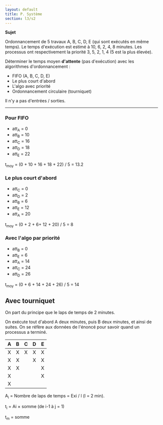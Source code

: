 ```yaml
---
layout: default
title: P. Système
section: l3/s2
---
```


**Sujet**

Ordonnancement de 5 travaux A, B, C, D, E (qui sont exécutés en même temps). Le temps
d'exécution est estimé à 10, 6, 2, 4, 8 minutes. Les processus ont respectivement la priorité 3, 5, 2, 1, 4 (5 est la plus élevée).

Déterminer le temps moyen **d'attente** (pas d'exécution) avec les algorithmes d'ordonnancement :

* FIFO (A, B, C, D, E)
* Le plus court d'abord
* L'algo avec priorité
* Ordonnancement circulaire (tourniquet)

Il n'y a pas d'entrées / sorties.

-------------------------------------------------------------------------------

### Pour FIFO

* att<sub>A</sub> = 0
* att<sub>B</sub> = 10
* att<sub>C</sub> = 16
* att<sub>D</sub> = 18
* att<sub>E</sub> = 22

t<sub>moy</sub> = (0 + 10 + 16 + 18 + 22) / 5 = 13.2

### Le plus court d'abord

* att<sub>C</sub> = 0
* att<sub>D</sub> = 2
* att<sub>B</sub> = 6
* att<sub>E</sub> = 12
* att<sub>A</sub> = 20

t<sub>moy</sub> = (0 + 2 + 6+ 12 + 20) / 5 = 8

### Avec l'algo par priorité

* att<sub>B</sub> = 0
* att<sub>E</sub> = 6
* att<sub>A</sub> = 14
* att<sub>C</sub> = 24
* att<sub>D</sub> = 26

t<sub>moy</sub> = (0 + 6 + 14 + 24 + 26) / 5 = 14

## Avec tourniquet

On part du principe que le laps de temps de 2 minutes.

On exécute tout d'abord A deux minutes, puis B deux minutes, et ainsi de suites. On se réfère aux données de l'énoncé pour savoir quand un processus a terminé.

| A | B | C | D | E |
|:-:|:-:|:-:|:-:|:-:|
| X | X | X | X | X |
| X | X |   | X | X |
| X | X |   |   | X |
| X |   |   |   | X |
| X |   |   |   |   |

A<sub>i</sub> = Nombre de laps de temps = Exi / l (l = 2 min).

t<sub>i</sub> = Ai &times; somme (de i-1 à j = 1)

t<sub>m</sub> = somme
